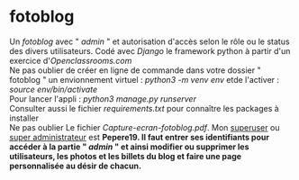 # fotoblog
Un <i>fotoblog</i> avec  " <i>admin</i> " et autorisation d'accès selon le rôle ou le status des divers utilisateurs.  Codé avec <i>Django</i> le framework python à partir d'un exercice d'<i>Openclassrooms.com</i> 
<br>
Ne pas oublier de créer en ligne de commande dans votre dossier " fotoblog " un envionnement virtuel : <i>python3 -m venv env</i> etde l'activer :  <i>source env/bin/activate</i>
<br>
Pour lancer l'appli : <i>python3 manage.py runserver</i> 
<br>
Consulter aussi  le fichier <i>requirements.txt</i> pour connaître les packages à installer
<br>
Ne pas oublier Le fichier <i>Capture-ecran-fotoblog.pdf</i>. Mon <u>superuser</u> ou <u>super administrateur</u> est <b>Pepere19</i>. Il faut entrer ses identifiants pour accéder à la partie " <i>admin</i> " et ainsi modifier ou supprimer les utilisateurs, les photos et les billets du blog et faire une page personnalisée au désir de chacun.

